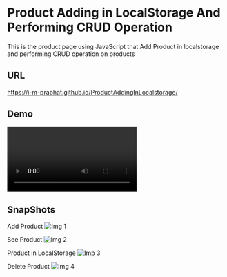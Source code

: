 # Product Adding in LocalStorage And Performing CRUD Operation

This is the product page using JavaScript that Add Product in localstorage and performing CRUD operation on products

## URL

<https://i-m-prabhat.github.io/ProductAddingInLocalstorage/>

## Demo

![Product Demo](https://user-images.githubusercontent.com/117756490/212638432-2da7c3cb-db38-4be6-9972-e1dc1b428879.mp4)

## SnapShots

Add Product
![Img 1](https://user-images.githubusercontent.com/117756490/212638102-023e2b85-4c1c-429c-bc65-46c3bccf5cb8.png)

See Product
![Img 2](https://user-images.githubusercontent.com/117756490/212638160-57f76b98-4873-47eb-baf6-b9aa54df506d.png)

Product in LocalStorage
![Imp 3](https://user-images.githubusercontent.com/117756490/212638197-3c215571-1fff-4151-a5e7-f7a2f94d0605.png)

Delete Product
![Img 4](https://user-images.githubusercontent.com/117756490/212638353-706d40fd-8ba5-43c2-9d57-078004040005.png)
